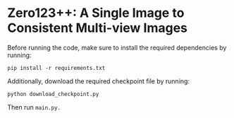 # Zero123++: A Single Image to Consistent Multi-view Images

Before running the code, make sure to install the required dependencies by running:

`pip install -r requirements.txt`

Additionally, download the required checkpoint file by running:

`python download_checkpoint.py`

Then run `main.py.`
